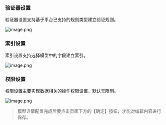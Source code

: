 ### 验证器设置

验证器设置支持基于平台已支持的规则类型建立验证规则。

![image.png](https://bce.bdstatic.com/doc/bce-doc/ISUDA/image_c88908f.png)

### 索引设置

索引设置支持选择模型中的字段建立索引。

![image.png](https://bce.bdstatic.com/doc/bce-doc/ISUDA/image_34ac713.png)

### 权限设置

权限设置主要实现数据相关的操作权限设置，默认无限制。

![image.png](https://bce.bdstatic.com/doc/bce-doc/ISUDA/image_faa3e81.png)

> 模型详情配置完成后要点击页面下方的【确定】按钮，才能对编辑内容进行保存。
